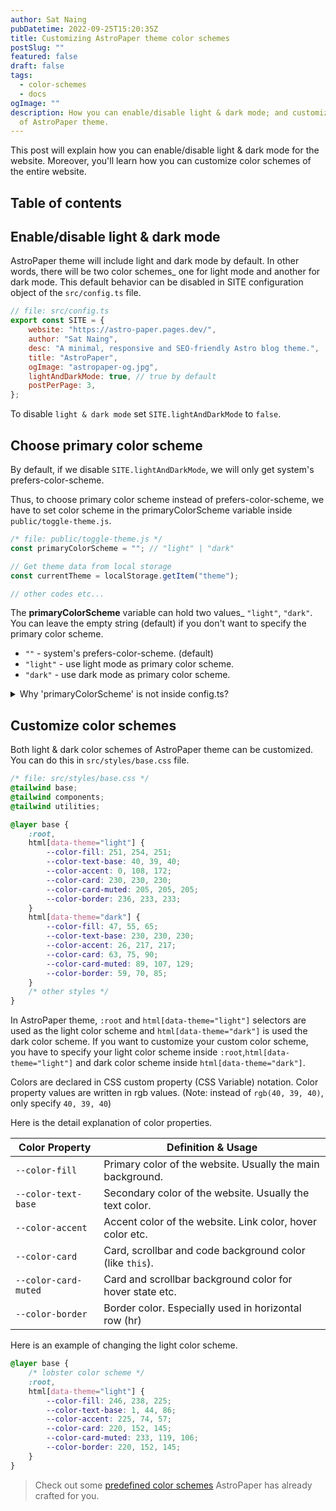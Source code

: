 ```yaml
---
author: Sat Naing
pubDatetime: 2022-09-25T15:20:35Z
title: Customizing AstroPaper theme color schemes
postSlug: ""
featured: false
draft: false
tags:
  - color-schemes
  - docs
ogImage: ""
description: How you can enable/disable light & dark mode; and customize color schemes
  of AstroPaper theme.
---
```


This post will explain how you can enable/disable light & dark mode for the website. Moreover, you'll learn how you can customize color schemes of the entire website.

## Table of contents

## Enable/disable light & dark mode

AstroPaper theme will include light and dark mode by default. In other words, there will be two color schemes\_ one for light mode and another for dark mode. This default behavior can be disabled in SITE configuration object of the `src/config.ts` file.

```js
// file: src/config.ts
export const SITE = {
	website: "https://astro-paper.pages.dev/",
	author: "Sat Naing",
	desc: "A minimal, responsive and SEO-friendly Astro blog theme.",
	title: "AstroPaper",
	ogImage: "astropaper-og.jpg",
	lightAndDarkMode: true, // true by default
	postPerPage: 3,
};
```

To disable `light & dark mode` set `SITE.lightAndDarkMode` to `false`.

## Choose primary color scheme

By default, if we disable `SITE.lightAndDarkMode`, we will only get system's prefers-color-scheme.

Thus, to choose primary color scheme instead of prefers-color-scheme, we have to set color scheme in the primaryColorScheme variable inside `public/toggle-theme.js`.

```js
/* file: public/toggle-theme.js */
const primaryColorScheme = ""; // "light" | "dark"

// Get theme data from local storage
const currentTheme = localStorage.getItem("theme");

// other codes etc...
```

The **primaryColorScheme** variable can hold two values\_ `"light"`, `"dark"`. You can leave the empty string (default) if you don't want to specify the primary color scheme.

- `""` - system's prefers-color-scheme. (default)
- `"light"` - use light mode as primary color scheme.
- `"dark"` - use dark mode as primary color scheme.

<details><summary>Why 'primaryColorScheme' is not inside config.ts?</summary>

> To avoid color flickering on page reload, we have to place the toggle-switch JavaScript codes as early as possible when the page loads. It solves the problem of flickering, but as a trade-off, we cannot use ESM imports anymore.

[Click here](https://docs.astro.build/en/reference/directives-reference/#isinline) to know more about Astro's `is:inline` script.

</details>

## Customize color schemes

Both light & dark color schemes of AstroPaper theme can be customized. You can do this in `src/styles/base.css` file.

```css
/* file: src/styles/base.css */
@tailwind base;
@tailwind components;
@tailwind utilities;

@layer base {
	:root,
	html[data-theme="light"] {
		--color-fill: 251, 254, 251;
		--color-text-base: 40, 39, 40;
		--color-accent: 0, 108, 172;
		--color-card: 230, 230, 230;
		--color-card-muted: 205, 205, 205;
		--color-border: 236, 233, 233;
	}
	html[data-theme="dark"] {
		--color-fill: 47, 55, 65;
		--color-text-base: 230, 230, 230;
		--color-accent: 26, 217, 217;
		--color-card: 63, 75, 90;
		--color-card-muted: 89, 107, 129;
		--color-border: 59, 70, 85;
	}
	/* other styles */
}
```

In AstroPaper theme, `:root` and `html[data-theme="light"]` selectors are used as the light color scheme and `html[data-theme="dark"]` is used the dark color scheme. If you want to customize your custom color scheme, you have to specify your light color scheme inside `:root`,`html[data-theme="light"]` and dark color scheme inside `html[data-theme="dark"]`.

Colors are declared in CSS custom property (CSS Variable) notation. Color property values are written in rgb values. (Note: instead of `rgb(40, 39, 40)`, only specify `40, 39, 40`)

Here is the detail explanation of color properties.

| Color Property       | Definition & Usage                                         |
| -------------------- | ---------------------------------------------------------- |
| `--color-fill`       | Primary color of the website. Usually the main background. |
| `--color-text-base`  | Secondary color of the website. Usually the text color.    |
| `--color-accent`     | Accent color of the website. Link color, hover color etc.  |
| `--color-card`       | Card, scrollbar and code background color (like `this`).   |
| `--color-card-muted` | Card and scrollbar background color for hover state etc.   |
| `--color-border`     | Border color. Especially used in horizontal row (hr)       |

Here is an example of changing the light color scheme.

```css
@layer base {
	/* lobster color scheme */
	:root,
	html[data-theme="light"] {
		--color-fill: 246, 238, 225;
		--color-text-base: 1, 44, 86;
		--color-accent: 225, 74, 57;
		--color-card: 220, 152, 145;
		--color-card-muted: 233, 119, 106;
		--color-border: 220, 152, 145;
	}
}
```

> Check out some [predefined color schemes](https://astro-paper.pages.dev/posts/predefined-color-schemes/) AstroPaper has already crafted for you.
